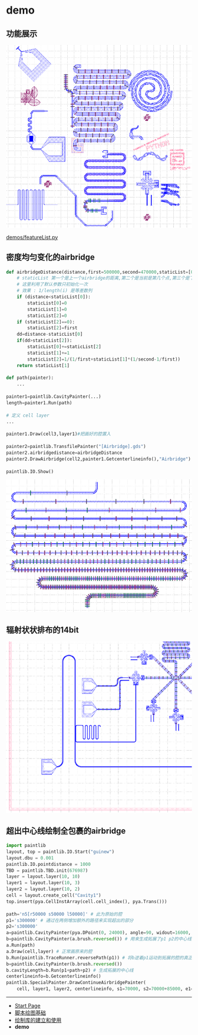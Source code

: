 # demo

## 功能展示

![](img_md/featurepic.png)

[demos/featureList.py](files/?../../demos/featureList.py ':ignore')

## 密度均匀变化的airbridge

``` python
def airbridgeDistance(distance,first=500000,second=470000,staticList=[0,0,0]):
    # staticList 第一个是上一个airbridge的距离,第二个是当前是第几个点,第三个是下一次的间隔
    # 这里利用了默认参数只初始化一次
    # 效果 : 1/length(i) 是等差数列
    if (distance<staticList[0]):
        staticList[0]=0
        staticList[1]=0
        staticList[2]=0
    if (staticList[2]==0):
        staticList[2]=first
    dd=distance-staticList[0]
    if(dd>staticList[2]):
        staticList[0]+=staticList[2]
        staticList[1]+=1
        staticList[2]=1/(1/first+staticList[1]*(1/second-1/first))
    return staticList[1]

def path(painter):
    ...

painter1=paintlib.CavityPainter(...)
length=painter1.Run(path)

# 定义 cell layer
...

painter1.Draw(cell3,layer1)#把画好的腔置入

painter2=paintlib.TransfilePainter("[Airbridge].gds")
painter2.airbridgedistance=airbridgeDistance
painter2.DrawAirbridge(cell2,painter1.Getcenterlineinfo(),"Airbridge")

paintlib.IO.Show()
```

![](img_md/absdistancechange.png)

## 辐射状状排布的14bit

![](img_md/star14.png)

## 超出中心线绘制全包裹的airbridge

``` python
import paintlib
layout, top = paintlib.IO.Start("guinew")
layout.dbu = 0.001 
paintlib.IO.pointdistance = 1000 
TBD = paintlib.TBD.init(676987)
layer = layout.layer(10, 10)  
layer1 = layout.layer(10, 3)  
layer2 = layout.layer(10, 2)  
cell = layout.create_cell("Cavity1")  
top.insert(pya.CellInstArray(cell.cell_index(), pya.Trans()))

path='n5[r50000 s50000 l50000]' # 此为原始的腔
p1='s300000' # 通过在两侧增加额外的路径来实现超出的部分
p2='s300000'
a=paintlib.CavityPainter(pya.DPoint(0, 24000), angle=90, widout=16000, widin=8000) # 用来画原始的腔
b=paintlib.CavityPainter(a.brush.reversed()) # 用来生成拓展了p1 p2的中心线
a.Run(path)
a.Draw(cell,layer) # 正常画原来的腔
b.Run(paintlib.TraceRunner.reversePath(p1)) # 将b逆着p1运动到拓展的腔的真正的起点
b=paintlib.CavityPainter(b.brush.reversed())
b.cavityLength=b.Run(p1+path+p2) # 生成拓展的中心线
centerlineinfo=b.Getcenterlineinfo()
paintlib.SpecialPainter.DrawContinueAirbridgePainter(
    cell, layer1, layer2, centerlineinfo, s1=70000, s2=70000+85000, e1=b.cavityLength-15000, e2=b.cavityLength-15000-8500,rounded=1000)
```

- - -

- [Start Page](README.md)  
- [脚本绘图基础](base.md)  
- [绘制库的建立和使用](drawlib.md)  
- **demo**  